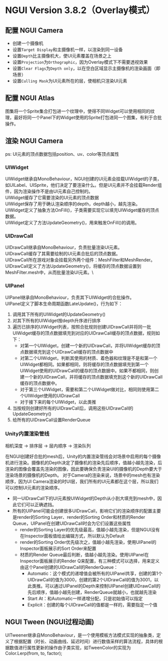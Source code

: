 # NGUI Version 3.8.2（Overlay模式）
## 配置 NGUI Camera
- 创建一个摄像机
- 设置`Target Display`和主摄像机一样，以渲染到同一设备
- 设置`Depth`比主摄像机大，使UI元素覆盖在场景之上
- 设置`Projection`为`Orthographic`，因为Overlay模式下不需要透视效果
- 设置`Clear Flags`为`Depth only`，以在空白区域显示主摄像机的渲染画面（即场景）
- 设置`Culling Mask`为UI元素所在的层，使相机只渲染UI元素

## 配置 NGUI Atlas
图集将一个Sprite集合打包进一个纹理中，使得不同Widget可以使用相同的纹理，最好将同一个Panel下的Widget使用的Sprite打包进同一个图集，有利于合批操作。


## 渲染 NGUI Camera
ps: UI元素的顶点数据包括position、uv、color等顶点属性

### UIWidget
UIWidget继承自MonoBehaviour，NGUI创建的UI元素会挂载UIWidget的子类，如UILabel、UISprite，他们决定了要渲染什么。但是UI元素并不会挂载Render组件，因为渲染操作不是由UI元素自己控制的。\
UIWidget缓存了它需要渲染的UI元素的顶点数据\
UIWidget保存了用于确认渲染顺序的depth，depth越小，越先渲染。\
UIWidget定义了抽象方法OnFill()，子类需要实现它以填充UIWidget缓存的顶点数据。\
UIWidget定义了方法UpdateGeometry()，用来触发OnFill()的调用。

### UIDrawCall
UIDrawCall继承自MonoBehaviour，负责批量渲染UI元素。\
UIDrawCall缓存了其需要绘制的UI元素合批后的顶点数据。\
UIDrawCall所在游戏对象会挂载另外两个组件：MeshFilter和MeshRender。\
UIDrawCall定义了方法UpdateGeometry()，将缓存的顶点数据设置到MeshFilter.mesh中，从而批量渲染UI元素。\

### UIPanel
UIPanel继承自MonoBehaviour，负责其下UIWidget的合批操作。\
UIPanel定义了脚本生命周期函数LateUpdate()，行为如下：
1. 调用其下所有的UIWidget的UpdateGeometry()
2. 对其下所有的UIWidget按depth升序进行排序
3. 遍历已排序的UIWidget列表，按照合批规则创建UIDrawCall并将同一批UIWidget缓存的顶点数据填充到对应的UIDrawCall缓存的顶点数据，规则如下：
    - 对第一个UIWidget，创建一个新的UIDrawCall，并将UIWidget缓存的顶点数据填充到这个UIDrawCall缓存的顶点数据中
    - 对第二个UIWidget，判断其使用的材质、着色器和纹理是不是和第一个UIWidget都相同。如果都相同，则将缓存的顶点数据填充到第一个UIWidget使用的UIDrawCall的缓存的顶点数据中。如果不都相同，则创建一个新的UIDrawCall，并将缓存的顶点数据填充到这个新的UIDrawCall缓存的顶点数据中。
    - 对于第三个UIWidget，需要和第二个UIWidget做对比，相同则使用第二个UIWidget使用的UIDrawCall
    - 对于接下来的每个UIWidget，以此类推
4. 当按规则创建好所有的UIDrawCall后，调用这些UIDrawCall的UpdateGeometry()
5. 给所有的UIDrawCall设置RenderQueue

### Unity内置渲染管线
相机深度 -> 排序层 -> 层内顺序 -> 渲染队列

在NGUI创建好合批的mesh后，Unity的内置渲染管线会对场景中启用的每个摄像机进行渲染。摄像机的Depth决定了摄像机的渲染先后顺序，值越小越先渲染，后渲染的图像会覆盖先渲染的图像，因此要确保负责渲染UI的摄像机的Depth要大于渲染场景的摄像机的Depth。
对于Camera的渲染来说，场景中的mesh也有渲染顺序，因为UI Camera渲染的时UI层，我们所有的UI元素都在这个层，所以我们可以控制UI元素的渲染顺序。
- 同一UIDrawCall下的UI元素按UIWidget的Depth从小到大填充到mesh中，因此它们可以正确遮挡。
- 所有的UIPanel可能会创建很多UIDrawCall，影响它们的渲染顺序的配置主要是render的Sorting Layer、render的Sorting Order和材质的Render Queue，UIPanel在创建UIDrawCall时会为它们设置这些属性
    - render的Sorting Layer的优先级最高，值越小越先渲染，但是NGUI没有在Inspector面板值给出编辑方式，所以默认为Default
    - render的Sorting Order优先级次之，值越小越先渲染，使用UIPanel的Inspector面板展示的Sort Order来配置
    - 材质的Render Queue最后判断，值越小越先渲染。使用UIPanel在Inspector面板展示的Render Q来配置，有三种模式可以选择，用来定义由这个Panel创建的UIDrawCall的RenderQueue：
        - Automatic：这个模式的递增值会被所有的UIPanel共享，创建的第1个UIDrawCall的值为3000，创建的第2个UIDrawCall的值为3001，以此类推。可以通过UIPanel的Depth来控制UIPanel创建UIDrawCall的先后顺序，值越小越先创建，RenderQueue就越小，也就越先渲染
        - Start At：和Automatic一样递增分配，只是初始值可以指定
        - Explicit：创建的每个UIDrawCall的值都是一样的，需要指定一个值

## NGUI Tween (NGUI过程动画)
UITweener继承自MonoBehaviour，是一个使用模板方法模式实现的抽象类，定义了根据配置（时长、动画曲线、延迟时间）进行数值采样的算法流程，具体的根据数值进行属性更新的操作由子类实现，如TweenColor的实现为Color.Lerp(from, to, factor);
    